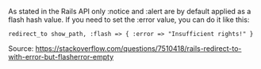 As stated in the Rails API only :notice and :alert are by default applied as a flash hash value. If you need to set the :error value, you can do it like this:

```
redirect_to show_path, :flash => { :error => "Insufficient rights!" }
```

Source: https://stackoverflow.com/questions/7510418/rails-redirect-to-with-error-but-flasherror-empty
